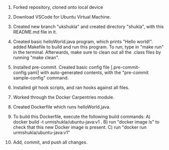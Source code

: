 1. Forked repository, cloned onto local device

2. Download VSCode for Ubuntu Virtual Machine.

3. Created new branch "ukshukla" and created directory "shukla", with this README.md file in it.

4. Created basic helloWorld.java program, which prints "Hello world!". added Makefile to build and run this program. To run, type in "make run" in the terminal. Afterwards, make sure to clean out all the .class files by running "make clean".

5. Installed pre-commit. Created basic config file [.pre-commit-config.yaml] with auto-generated contents, with the "pre-commit sample-config" command.

6. Installed git hook scripts, and ran hooks against all files.

7. Worked through the Docker Carpentries module.

8. Created Dockerfile which runs helloWorld.java.

9. To build this Dockerfile, execute the following build commands:
	A) docker build -t urmishukla/ubuntu-java:v1 .
	B) run "docker image ls" to check that this new Docker image is present.
	C) run "docker run urmishukla/ubuntu-java:v1"

10. Add, commit, and push all changes.
